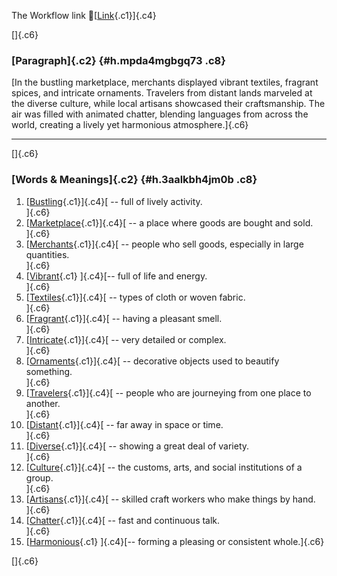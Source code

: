 The Workflow link
👏[[Link](https://www.google.com/url?q=http://www.google.com&sa=D&source=editors&ust=1760120346783709&usg=AOvVaw3Vb77D38diSmFnJ2NyyMVB){.c1}]{.c4}

[]{.c6}

### [Paragraph]{.c2} {#h.mpda4mgbgq73 .c8}

[In the bustling marketplace, merchants displayed vibrant textiles,
fragrant spices, and intricate ornaments. Travelers from distant lands
marveled at the diverse culture, while local artisans showcased their
craftsmanship. The air was filled with animated chatter, blending
languages from across the world, creating a lively yet harmonious
atmosphere.]{.c6}

------------------------------------------------------------------------

[]{.c6}

### [Words & Meanings]{.c2} {#h.3aalkbh4jm0b .c8}

1.  [[Bustling](https://www.google.com/url?q=http://www.google.com&sa=D&source=editors&ust=1760120346785341&usg=AOvVaw211XTNeLaeFS7_N_un6slN){.c1}]{.c4}[ --
    full of lively activity.\
    ]{.c6}
2.  [[Marketplace](https://www.google.com/url?q=http://www.google.com&sa=D&source=editors&ust=1760120346785624&usg=AOvVaw2-JrRLH1w4TKv9QJezv8Ja){.c1}]{.c4}[ --
    a place where goods are bought and sold.\
    ]{.c6}
3.  [[Merchants](https://www.google.com/url?q=http://www.google.com&sa=D&source=editors&ust=1760120346785888&usg=AOvVaw3LZvtVQuMz0OSp8Ve5fVdH){.c1}]{.c4}[ --
    people who sell goods, especially in large quantities.\
    ]{.c6}
4.  [[Vibrant](https://www.google.com/url?q=http://www.google.com&sa=D&source=editors&ust=1760120346786197&usg=AOvVaw1NCqfvn2nlrPc6oYzwDmDH){.c1}
    ]{.c4}[-- full of life and energy.\
    ]{.c6}
5.  [[Textiles](https://www.google.com/url?q=http://www.google.com&sa=D&source=editors&ust=1760120346786424&usg=AOvVaw2NrK2XmhC_izEmlZSIlNa7){.c1}]{.c4}[ --
    types of cloth or woven fabric.\
    ]{.c6}
6.  [[Fragrant](https://www.google.com/url?q=http://www.google.com&sa=D&source=editors&ust=1760120346786661&usg=AOvVaw0wkmDVPm7sYbW52F5XiDeo){.c1}]{.c4}[ --
    having a pleasant smell.\
    ]{.c6}
7.  [[Intricate](https://www.google.com/url?q=http://www.google.com&sa=D&source=editors&ust=1760120346786858&usg=AOvVaw0XyqZXlPlcZufDl_FbhLNG){.c1}]{.c4}[ --
    very detailed or complex.\
    ]{.c6}
8.  [[Ornaments](https://www.google.com/url?q=http://www.google.com&sa=D&source=editors&ust=1760120346787066&usg=AOvVaw1ofNXwia-gmX9tbVjKN3Cu){.c1}]{.c4}[ --
    decorative objects used to beautify something.\
    ]{.c6}
9.  [[Travelers](https://www.google.com/url?q=http://www.google.com&sa=D&source=editors&ust=1760120346787312&usg=AOvVaw22dg4rRFeP309qkrQQBZWe){.c1}]{.c4}[ --
    people who are journeying from one place to another.\
    ]{.c6}
10. [[Distant](https://www.google.com/url?q=http://www.google.com&sa=D&source=editors&ust=1760120346787626&usg=AOvVaw2qGBfadpliRmMWPOvW4gAA){.c1}]{.c4}[ --
    far away in space or time.\
    ]{.c6}
11. [[Diverse](https://www.google.com/url?q=http://www.google.com&sa=D&source=editors&ust=1760120346787818&usg=AOvVaw2UgBeFh6vzwPF6jN9NaRxL){.c1}]{.c4}[ --
    showing a great deal of variety.\
    ]{.c6}
12. [[Culture](https://www.google.com/url?q=http://www.google.com&sa=D&source=editors&ust=1760120346788016&usg=AOvVaw1MbB0L2MUi31kB7QZbw5DP){.c1}]{.c4}[ --
    the customs, arts, and social institutions of a group.\
    ]{.c6}
13. [[Artisans](https://www.google.com/url?q=http://www.google.com&sa=D&source=editors&ust=1760120346788266&usg=AOvVaw1Fxp6-0Tu61rh3AkMRp7AZ){.c1}]{.c4}[ --
    skilled craft workers who make things by hand.\
    ]{.c6}
14. [[Chatter](https://www.google.com/url?q=http://www.google.com&sa=D&source=editors&ust=1760120346788521&usg=AOvVaw2XYdcgdka2lGYMlkOKT_D8){.c1}]{.c4}[ --
    fast and continuous talk.\
    ]{.c6}
15. [[Harmonious](https://www.google.com/url?q=http://www.google.com&sa=D&source=editors&ust=1760120346788812&usg=AOvVaw1iigXj2-25Po-nF_b2J56P){.c1}
    ]{.c4}[-- forming a pleasing or consistent whole.]{.c6}

[]{.c6}
